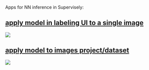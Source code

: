 Apps for NN inference in Supervisely:

## [apply model in labeling UI to a single image](./annotation-tool/README.md)

<img src="https://i.imgur.com/AFv8KQa.png"/>

## [apply model to images project/dataset](./project-dataset/README.md)

<img src="https://i.imgur.com/sZHxHEW.png"/>
